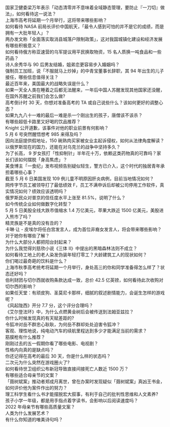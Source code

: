 国家卫健委梁万年表示「动态清零并不意味着全域静态管理，要防止『一刀切』做法」，如何看待这一说法？  
上海市高考将延期一个月举行，这将带来哪些影响？  
如何看待 NASA 前局长评价中国航天，「最令人感到可怕的并不是它的成绩，而是拥有一大批年轻人」？  
两办发文称「全面落实取消县城落户限制政策」，这对我国城镇化建设和经济发展有哪些积极意义？  
如何看待俄方称亚速营的乌军提议用平民换取物资，15 名人质换一吨食品和一些药品？  
诗人余秀华与 90 后男友结婚，姐弟恋更容易步入婚姻吗？  
强制员工加班，说「不服就马上炒掉」的中青宝董事长辞职，其 94 年出生的儿子接任，哪些信息值得关注？  
最近百年来，美国最大的战略失误是什么？  
如果一天全人类在睡着之后都无法醒来，一年后中国人苏醒发现其他国家还没醒，在国外苏醒之前我们会怎么做?  
高考倒计时 30 天，你想对准备高考的 TA 或自己说些什么？该如何更好的调整心态？  
如果九九八十一难的最后一难是杀一个刚出生的孩子，唐僧该不该杀？  
有哪些超低卡路里又好喝的饮品推荐？  
Knight 公开道歉，该事件对他的职业前景有何影响？  
5 月 6 号突然醒悟想考 985 来得及吗？  
因向法庭提供假地址，150 碗熟肉买家被女业主起诉侵权，如何从法律角度解读？  
以俄罗斯现在的国力，还能在对乌克兰的战争中坚持多久？  
为了长高， 9 岁女孩打「性抑制针」半年花十万，依赖这类药物真的可靠吗？家长们该如何摆脱「身高焦虑」？  
美食博主「一食纪」发布视频告别疑似轻生，警方已介入，这个时代的独居青年承担着哪些心事？  
截至 5 月 6 日美国发现 109 例儿童不明原因肝炎病例，目前当地情况如何？  
网传字节员工被领导打了最低绩效 F，员工不满申诉后却被公司停用工作软件，真实情况如何？绩效应该透明吗？  
俄罗斯民众对普京的信任度水平上涨至 81.5%，说明了什么？  
如今传统企业如何做数字化转型？  
5 月 5 日美股全线大跌市值缩水 1.4 万亿美元，苹果大跌近 1500 亿美元，美股进入熊市了吗？  
精灵族是不是真的没有丑的？  
卡琳·让 - 皮埃尔将任白宫发言人，成为首位非裔女发言人，将会带来哪些影响？对于她你有哪些了解？  
为什么大部分人都把阳台封起来？  
为什么我觉得刘慈欣小说《三体 II》中提出的黑暗森林法则不成立？  
如何看待工地上的老人染发伪装年轻打零工？大龄建筑工人的现状如何？  
你们喝过最奇葩的饮料是什么？  
上海市秋季高考统考将延期一个月举行，身处高三的你和同学准备得怎么样了？状态还好吗？  
伯利财团与切尔西就收购条款达成一致，总价 42.5 亿英镑，如何看待此次收购对切尔西的影响？  
如果任天堂：有顽皮狗、圣莫尼卡那样，细腻的叙述剧情能力，会诞生怎样的游戏呢？  
《风起陇西》开分 7.7 分，这个评分合理吗？  
《艾尔登法环》中，为什么点燃黄金树后会被传送到法姆亚兹拉？  
你什么时候发现真的有天赋差距的?  
令狐冲对岳不群忠心耿耿，为何岳不群却处处迫害令狐冲？  
客观、理性地说，纯电动汽车的续航里程达到多少才能满足当前的需求？  
筋膜枪有什么推荐？  
刚刚过去的五一假期你看了哪些电影、电视剧？  
性格内向真的是缺点吗？  
你还记得在高考的最后 30 天，你是什么样的状态吗？  
二次元为什么突然在游戏圈火了?  
如何看待世卫组织公布新冠导致直接间接死亡人数近 1500 万？  
有哪些适合母亲节的文案？  
「聂树斌案」推动者郑成月离世，曾在办案时发现疑似「聂树斌案」真凶王书金，如何评价他为案件作出的努力？  
理工科学生看什么书才能摆脱宏大叙事，有利于自己的批判性思维和人文素养?  
孩子小学一年级，都是用手指点着字读书，会影响以后阅读速度吗？  
2022 年母亲节有哪些高质量文案？  
人类为什么发展艺术？  
有什么你知道的唯美诗句吗？  
